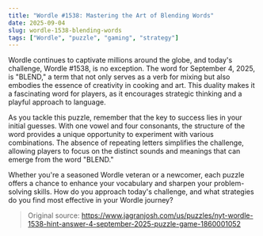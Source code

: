 ```yaml
---
title: "Wordle #1538: Mastering the Art of Blending Words"
date: 2025-09-04
slug: wordle-1538-blending-words
tags: ["Wordle", "puzzle", "gaming", "strategy"]
---
```


Wordle continues to captivate millions around the globe, and today's challenge, Wordle #1538, is no exception. The word for September 4, 2025, is "BLEND," a term that not only serves as a verb for mixing but also embodies the essence of creativity in cooking and art. This duality makes it a fascinating word for players, as it encourages strategic thinking and a playful approach to language.

As you tackle this puzzle, remember that the key to success lies in your initial guesses. With one vowel and four consonants, the structure of the word provides a unique opportunity to experiment with various combinations. The absence of repeating letters simplifies the challenge, allowing players to focus on the distinct sounds and meanings that can emerge from the word "BLEND."

Whether you're a seasoned Wordle veteran or a newcomer, each puzzle offers a chance to enhance your vocabulary and sharpen your problem-solving skills. How do you approach today's challenge, and what strategies do you find most effective in your Wordle journey?
> Original source: https://www.jagranjosh.com/us/puzzles/nyt-wordle-1538-hint-answer-4-september-2025-puzzle-game-1860001052